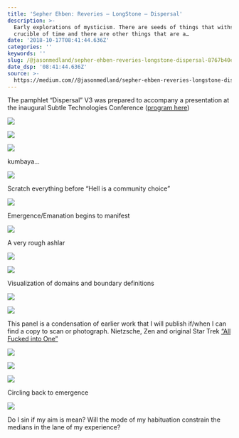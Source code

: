 ```yaml
---
title: 'Sepher Ehben: Reveries — LongStone — Dispersal'
description: >-
  Early explorations of mysticism. There are seeds of things that withstood the
  crucible of time and there are other things that are a…
date: '2018-10-17T08:41:44.636Z'
categories: ''
keywords: ''
slug: /@jasonmedland/sepher-ehben-reveries-longstone-dispersal-8767b40e7d5e
date_dsp: '08:41:44.636Z'
source: >-
  https://medium.com//@jasonmedland/sepher-ehben-reveries-longstone-dispersal-8767b40e7d5e
---
```


The pamphlet “Dispersal” V3 was prepared to accompany a presentation at the inaugural Subtle Technologies Conference ([program here](https://www.facebook.com/jason.medland/media_set?set=a.10153174963666892&type=3))

![](https://cdn-images-1.medium.com/max/800/1*as0FiicDsNeDdQfDp_1KvA.jpeg)

![](https://cdn-images-1.medium.com/max/800/1*3CsEgXZye8AlhjFuSNDzhA.jpeg)

![](https://cdn-images-1.medium.com/max/800/1*wP1Na7EDw0kHNqOdf89fbg.jpeg)

kumbaya…

![](https://cdn-images-1.medium.com/max/800/1*ol3wMVe6Y1LHMipfhU-rxg.jpeg)

Scratch everything before “Hell is a community choice”

![](https://cdn-images-1.medium.com/max/800/1*vr0anNK3a5G9T-mx4GnOXA.jpeg)

Emergence/Emanation begins to manifest

![](https://cdn-images-1.medium.com/max/800/1*VgCnlkeLiKWE0k1kFlch1w.jpeg)

A very rough ashlar

![](https://cdn-images-1.medium.com/max/800/1*CxQhwubvn0DnjwGJZUo5Vw.jpeg)

![](https://cdn-images-1.medium.com/max/800/1*mbCp9xZVB1XE8MaEvZC3kA.jpeg)

Visualization of domains and boundary definitions

![](https://cdn-images-1.medium.com/max/800/1*Eb_0CEIgUuBcmAnNL0TJEA.jpeg)

![](https://cdn-images-1.medium.com/max/800/1*guH3fkK6PHbVOFWmxBj2Ig.jpeg)

This panel is a condensation of earlier work that I will publish if/when I can find a copy to scan or photograph. Nietzsche, Zen and original Star Trek [“All Fucked into One”](https://youtu.be/cegdR0GiJl4)

![](https://cdn-images-1.medium.com/max/800/1*Eb_0CEIgUuBcmAnNL0TJEA.jpeg)

![](https://cdn-images-1.medium.com/max/800/1*SXgnMlGczTDXeVskVLxv3A.jpeg)

![](https://cdn-images-1.medium.com/max/800/1*D2buqVsld3oZdAMHueGG8Q.jpeg)

Circling back to emergence

![](https://cdn-images-1.medium.com/max/800/1*CjDmwn7NKusFvfUx347uPg.jpeg)

Do I sin if my aim is mean? Will the mode of my habituation constrain the medians in the lane of my experience?